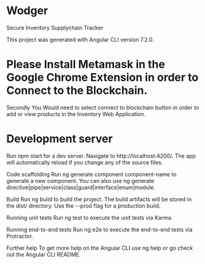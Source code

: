 # Wodger
Secure Inventory Supplychain Tracker

This project was generated with Angular CLI version 7.2.0.
# Please Install Metamask in the Google Chrome Extension in order to Connect to the Blockchain.

Secondly You Would need to select connect to blockchain button in order to add or view products in the Inventory Web Application.


# Development server
Run npm start for a dev server. Navigate to http://localhost:4200/. The app will automatically reload if you change any of the source files.

Code scaffolding
Run ng generate component component-name to generate a new component. You can also use ng generate directive|pipe|service|class|guard|interface|enum|module.

Build
Run ng build to build the project. The build artifacts will be stored in the dist/ directory. Use the --prod flag for a production build.

Running unit tests
Run ng test to execute the unit tests via Karma.

Running end-to-end tests
Run ng e2e to execute the end-to-end tests via Protractor.

Further help
To get more help on the Angular CLI use ng help or go check out the Angular CLI README.

